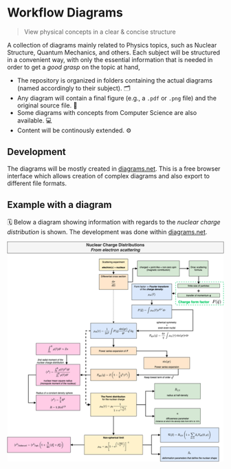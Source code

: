 # Workflow Diagrams

> View physical concepts in a clear & concise structure

A collection of diagrams mainly related to Physics topics, such as Nuclear Structure, Quantum Mechanics, and others. Each subject will be structured in a convenient  way, with only the essential information that is needed in order to get a *good grasp* on the topic at hand,

* The repository is organized in folders containing the actual diagrams (named accordingly to their subject). 🗂
* Any diagram will contain a final figure (e.g., a `.pdf` or `.png` file) and the original source file. 📄
* Some diagrams with concepts from Computer Science are also available. 💻
* Content will be continously extended. ⚙️ 

## Development

The diagrams will be mostly created in [diagrams.net](https://www.diagrams.net/). This is a free browser interface which allows creation of complex diagrams and also export to different file formats.

## Example with a diagram

🗓 Below a diagram showing information with regards to the *nuclear charge distribution* is shown. The development was done within [diagrams.net](diagrams.net).

![](./Content/Nuclear-Theory/chargeDistribution.png)